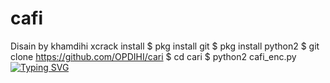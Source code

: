 # cafi
Disain by khamdihi xcrack install $ pkg install git $ pkg install python2 $ git clone https://github.com/OPDIHI/cari $ cd cari $ python2 cafi_enc.py
[![Typing SVG](https://readme-typing-svg.herokuapp.com?color=%2336BCF7&lines=Welcome+to+my+github+Khamdihi+XD)](https://git.io/typing-svg)
